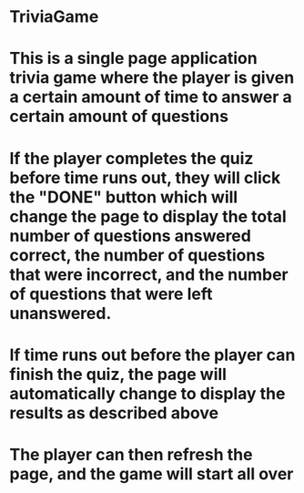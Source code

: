 # TriviaGame

# This is a single page application trivia game where the player is given a certain amount of time to answer a certain amount of questions

# If the player completes the quiz before time runs out, they will click the "DONE" button which will change the page to display the total number of questions answered correct, the number of questions that were incorrect, and the number of questions that were left unanswered.

# If time runs out before the player can finish the quiz, the page will automatically change to display the results as described above

# The player can then refresh the page, and the game will start all over
